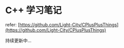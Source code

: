 # C++ 学习笔记

refer: [https://github.com/Light-City/CPlusPlusThings](https://github.com/Light-City/CPlusPlusThings)

持续更新中...

